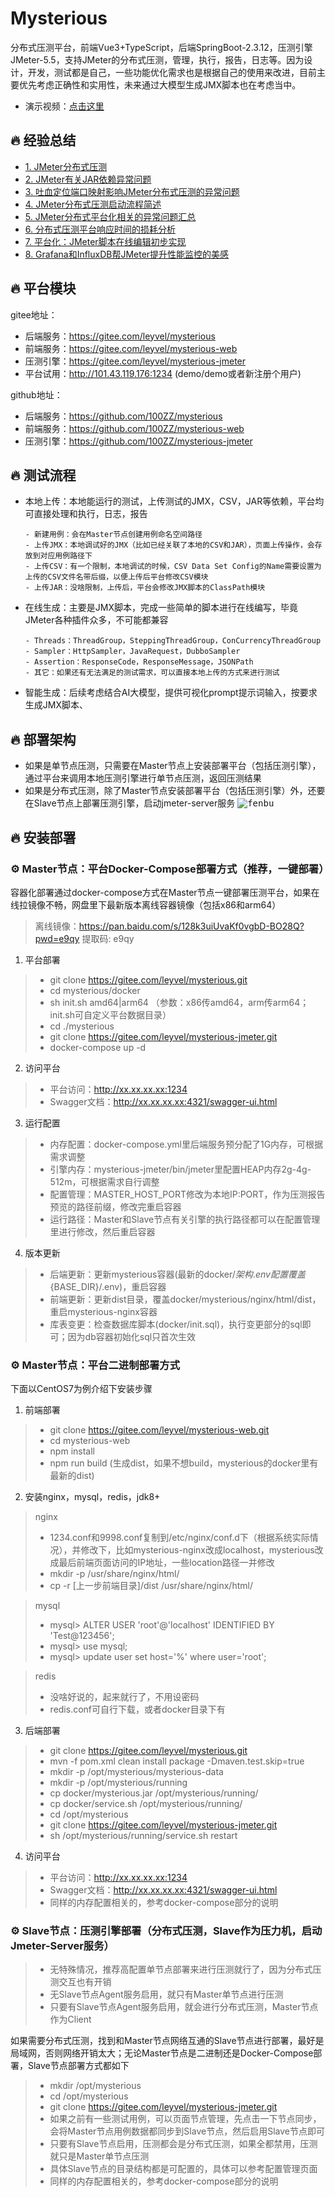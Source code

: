 # Mysterious
分布式压测平台，前端Vue3+TypeScript，后端SpringBoot-2.3.12，压测引擎JMeter-5.5，支持JMeter的分布式压测，管理，执行，报告，日志等。因为设计，开发，测试都是自己，一些功能优化需求也是根据自己的使用来改进，目前主要优先考虑正确性和实用性，未来通过大模型生成JMX脚本也在考虑当中。

- 演示视频：[点击这里](https://github.com/user-attachments/assets/514c7ab6-08a6-4576-9af1-9dafe60a0589)

## 🔥 经验总结
- [1. JMeter分布式压测](https://lihuia.com/jmeter%e5%88%86%e5%b8%83%e5%bc%8f%e5%8e%8b%e6%b5%8b/)
- [2. JMeter有关JAR依赖异常问题](https://lihuia.com/jmeter%e6%9c%89%e5%85%b3jar%e4%be%9d%e8%b5%96%e7%9a%84%e9%97%ae%e9%a2%98/)
- [3. 吐血定位端口映射影响JMeter分布式压测的异常问题](https://lihuia.com/%e5%90%90%e8%a1%80%e5%ae%9a%e4%bd%8d%e7%ab%af%e5%8f%a3%e6%98%a0%e5%b0%84%e5%bd%b1%e5%93%8djmeter%e5%88%86%e5%b8%83%e5%bc%8f%e5%8e%8b%e6%b5%8b%e7%9a%84%e5%bc%82%e5%b8%b8%e9%97%ae%e9%a2%98/)
- [4. JMeter分布式压测启动流程简述](https://lihuia.com/jmeter%e5%88%86%e5%b8%83%e5%bc%8f%e5%8e%8b%e6%b5%8b%e5%90%af%e5%8a%a8%e6%b5%81%e7%a8%8b%e7%ae%80%e8%bf%b0/)
- [5. JMeter分布式平台化相关的异常问题汇总](https://lihuia.com/jmeter%e5%88%86%e5%b8%83%e5%bc%8f%e7%9b%b8%e5%85%b3%e7%9a%84%e5%bc%82%e5%b8%b8%e9%97%ae%e9%a2%98%e6%b1%87%e6%80%bb/)
- [6. 分布式压测平台响应时间的损耗分析](https://lihuia.com/%e5%8e%8b%e6%b5%8b%e5%b9%b3%e5%8f%b0%e5%93%8d%e5%ba%94%e6%97%b6%e9%97%b4%e7%9a%84%e6%8d%9f%e8%80%97%e5%88%86%e6%9e%90/)
- [7. 平台化：JMeter脚本在线编辑初步实现](https://lihuia.com/%e5%b9%b3%e5%8f%b0%e5%8c%96%ef%bc%9ajmeter%e8%84%9a%e6%9c%ac%e5%9c%a8%e7%ba%bf%e7%bc%96%e8%be%91%e5%88%9d%e6%ad%a5%e5%ae%9e%e7%8e%b0/)
- [8. Grafana和InfluxDB帮JMeter提升性能监控的美感](https://lihuia.com/grafana%e5%92%8cinfluxdb%e5%b8%aejmeter%e5%b1%95%e7%a4%ba%e7%be%8e%e8%a7%82%e7%9a%84%e6%80%a7%e8%83%bd%e7%9b%91%e6%8e%a7/)


## 🔥 平台模块
gitee地址：
- 后端服务：https://gitee.com/leyvel/mysterious 
- 前端服务：https://gitee.com/leyvel/mysterious-web
- 压测引擎：https://gitee.com/leyvel/mysterious-jmeter
- 平台试用：http://101.43.119.176:1234 (demo/demo或者新注册个用户)

github地址：
- 后端服务：https://github.com/100ZZ/mysterious
- 前端服务：https://github.com/100ZZ/mysterious-web
- 压测引擎：https://github.com/100ZZ/mysterious-jmeter

## 🔥 测试流程
- 本地上传：本地能运行的测试，上传测试的JMX，CSV，JAR等依赖，平台均可直接处理和执行，日志，报告
  ```
  - 新建用例：会在Master节点创建用例命名空间路径
  - 上传JMX：本地调试好的JMX（比如已经关联了本地的CSV和JAR），页面上传操作，会存放到对应用例路径下
  - 上传CSV：有一个限制，本地调试的时候，CSV Data Set Config的Name需要设置为上传的CSV文件名带后缀，以便上传后平台修改CSV模块
  - 上传JAR：没啥限制，上传后，平台会修改JMX脚本的ClassPath模块
  ```
- 在线生成：主要是JMX脚本，完成一些简单的脚本进行在线编写，毕竟JMeter各种插件众多，不可能都兼容
  ```
  - Threads：ThreadGroup，SteppingThreadGroup，ConCurrencyThreadGroup
  - Sampler：HttpSampler，JavaRequest，DubboSampler
  - Assertion：ResponseCode，ResponseMessage，JSONPath
  - 其它：如果还有无法满足的测试需求，可以直接本地上传的方式来进行测试
  ```
- 智能生成：后续考虑结合AI大模型，提供可视化prompt提示词输入，按要求生成JMX脚本、
  
## 🔥 部署架构
- 如果是单节点压测，只需要在Master节点上安装部署平台（包括压测引擎），通过平台来调用本地压测引擎进行单节点压测，返回压测结果
- 如果是分布式压测，除了Master节点安装部署平台（包括压测引擎）外，还要在Slave节点上部署压测引擎，启动jmeter-server服务
<kbd>![fenbu](https://github.com/user-attachments/assets/b0ed73af-f839-4485-a40e-b487da475eb0)</kbd>

## 🔥 安装部署
### ⚙️ Master节点：平台Docker-Compose部署方式（推荐，一键部署）
容器化部署通过docker-compose方式在Master节点一键部署压测平台，如果在线拉镜像不畅，网盘里下最新版本离线容器镜像（包括x86和arm64）
> 离线镜像：https://pan.baidu.com/s/128k3uiUvaKf0vgbD-BO28Q?pwd=e9qy 提取码: e9qy

1. 平台部署
>- git clone https://gitee.com/leyvel/mysterious.git
>- cd mysterious/docker
>- sh init.sh amd64|arm64 （参数：x86传amd64，arm传arm64；init.sh可自定义平台数据目录）
>- cd ./mysterious
>- git clone https://gitee.com/leyvel/mysterious-jmeter.git
>- docker-compose up -d
2. 访问平台
>- 平台访问：http://xx.xx.xx.xx:1234
>- Swagger文档：http://xx.xx.xx.xx:4321/swagger-ui.html
3. 运行配置
>- 内存配置：docker-compose.yml里后端服务预分配了1G内存，可根据需求调整
>- 引擎内存：mysterious-jmeter/bin/jmeter里配置HEAP内存2g-4g-512m，可根据需求自行调整
>- 配置管理：MASTER_HOST_PORT修改为本地IP:PORT，作为压测报告预览的路径前缀，修改完重启容器
>- 运行路径：Master和Slave节点有关引擎的执行路径都可以在配置管理里进行修改，然后重启容器
4. 版本更新
>- 后端更新：更新mysterious容器(最新的docker/${架构}.env配置覆盖${BASE_DIR}/.env)，重启容器
>- 前端更新：更新dist目录，覆盖docker/mysterious/nginx/html/dist，重启mysterious-nginx容器
>- 库表变更：检查数据库脚本(docker/init.sql)，执行变更部分的sql即可；因为db容器初始化sql只首次生效

### ⚙️ Master节点：平台二进制部署方式
下面以CentOS7为例介绍下安装步骤
1. 前端部署
>- git clone https://gitee.com/leyvel/mysterious-web.git
>- cd mysterious-web
>- npm install
>- npm run build (生成dist，如果不想build，mysterious的docker里有最新的dist)
2. 安装nginx，mysql，redis，jdk8+
> nginx
>- 1234.conf和9998.conf复制到/etc/nginx/conf.d下（根据系统实际情况），并修改下，比如mysterious-nginx改成localhost，mysterious改成最后前端页面访问的IP地址，一些location路径一并修改
>- mkdir -p /usr/share/nginx/html/
>- cp -r [上一步前端目录]/dist /usr/share/nginx/html/

> mysql
>- mysql> ALTER USER 'root'@'localhost' IDENTIFIED BY 'Test@123456';
>- mysql> use mysql;
>- mysql> update user set host='%' where user='root';

> redis
>- 没啥好说的，起来就行了，不用设密码
>- redis.conf可自行下载，或者docker目录下有

3. 后端部署
>- git clone https://gitee.com/leyvel/mysterious.git
>- mvn -f pom.xml clean install package -Dmaven.test.skip=true
>- mkdir -p /opt/mysterious/mysterious-data
>- mkdir -p /opt/mysterious/running
>- cp docker/mysterious.jar /opt/mysterious/running/
>- cp docker/service.sh /opt/mysterious/running/
>- cd /opt/mysterious
>- git clone https://gitee.com/leyvel/mysterious-jmeter.git
>- sh /opt/mysterious/running/service.sh restart
4. 访问平台
>- 平台访问：http://xx.xx.xx.xx:1234
>- Swagger文档：http://xx.xx.xx.xx:4321/swagger-ui.html
>- 同样的内存配置相关的，参考docker-compose部分的说明

### ⚙️ Slave节点：压测引擎部署（分布式压测，Slave作为压力机，启动Jmeter-Server服务）
>- 无特殊情况，推荐高配置单节点部署来进行压测就行了，因为分布式压测交互也有开销
>- 无Slave节点Agent服务启用，就只有Master单节点进行压测
>- 只要有Slave节点Agent服务启用，就会进行分布式压测，Master节点作为Client

如果需要分布式压测，找到和Master节点网络互通的Slave节点进行部署，最好是局域网，否则网络开销太大；无论Master节点是二进制还是Docker-Compose部署，Slave节点部署方式都如下
>- mkdir /opt/mysterious
>- cd /opt/mysterious
>- git clone https://gitee.com/leyvel/mysterious-jmeter.git
>- 如果之前有一些测试用例，可以页面节点管理，先点击一下节点同步，会将Master节点用例数据都同步到Slave节点，然后启用Slave节点即可
>- 只要有Slave节点启用，压测都会是分布式压测，如果全都禁用，压测就只是Master单节点压测
>- 具体Slave节点的目录结构都是可配置的，具体可以参考配置管理页面
>- 同样的内存配置相关的，参考docker-compose部分的说明
